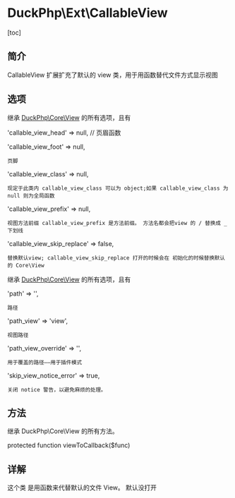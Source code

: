 # DuckPhp\Ext\CallableView
[toc]

## 简介
CallableView 扩展扩充了默认的 view 类，用于用函数替代文件方式显示视图
## 选项

继承 [DuckPhp\Core\View](Core-View.md) 的所有选项，且有

'callable_view_head' => null,
   //  页眉函数

'callable_view_foot' => null,

    页脚
'callable_view_class' => null,

    现定于此类内 callable_view_class 可以为 object;如果 callable_view_class 为 null 则为全局函数
'callable_view_prefix' => null,

    视图方法前缀 callable_view_prefix 是方法前缀。 方法名都会把view 的 / 替换成 _ 下划线
'callable_view_skip_replace' => false,

    替换默认view; callable_view_skip_replace 打开的时候会在 初始化的时候替换默认的 Core\View

继承 [DuckPhp\Core\View](Core-View.md) 的所有选项，且有


'path' => '',

    路径
'path_view' => 'view',

    视图路径
'path_view_override' => '',

    用于覆盖的路径——用于插件模式
'skip_view_notice_error' => true,

    关闭 notice 警告，以避免麻烦的处理。
## 方法

继承 DuckPhp\Core\View 的所有方法。

protected function viewToCallback($func)

## 详解

这个类 是用函数来代替默认的文件 View。 默认没打开
